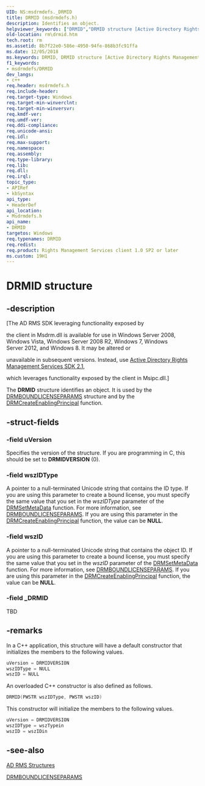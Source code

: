 ```yaml
---
UID: NS:msdrmdefs._DRMID
title: DRMID (msdrmdefs.h)
description: Identifies an object.
helpviewer_keywords: ["DRMID","DRMID structure [Active Directory Rights Management Services SDK 1.0]","msdrmdefs/DRMID","rm.drmid"]
old-location: rm\drmid.htm
tech.root: rm
ms.assetid: 8b7f22e0-586e-4950-94fe-868b3fc91ffa
ms.date: 12/05/2018
ms.keywords: DRMID, DRMID structure [Active Directory Rights Management Services SDK 1.0], msdrmdefs/DRMID, rm.drmid
f1_keywords:
- msdrmdefs/DRMID
dev_langs:
- c++
req.header: msdrmdefs.h
req.include-header: 
req.target-type: Windows
req.target-min-winverclnt: 
req.target-min-winversvr: 
req.kmdf-ver: 
req.umdf-ver: 
req.ddi-compliance: 
req.unicode-ansi: 
req.idl: 
req.max-support: 
req.namespace: 
req.assembly: 
req.type-library: 
req.lib: 
req.dll: 
req.irql: 
topic_type:
- APIRef
- kbSyntax
api_type:
- HeaderDef
api_location:
- Msdrmdefs.h
api_name:
- DRMID
targetos: Windows
req.typenames: DRMID
req.redist: 
req.product: Rights Management Services client 1.0 SP2 or later
ms.custom: 19H1
---
```


# DRMID structure


## -description


<p class="CCE_Message">[The AD RMS SDK leveraging functionality exposed by 

the client in Msdrm.dll is available for use in Windows Server 2008, Windows Vista, Windows Server 2008 R2, Windows 7, Windows Server 2012, and Windows 8. It may be altered or 

unavailable in subsequent versions. Instead, use <a href="https://docs.microsoft.com/previous-versions/windows/desktop/msipc/microsoft-information-protection-and-control-client-portal">Active Directory Rights Management Services SDK 2.1</a>, 

which leverages functionality exposed by the client in Msipc.dll.]

The <b>DRMID</b> structure identifies an object. It is used by the <a href="https://docs.microsoft.com/windows/desktop/api/msdrmdefs/ns-msdrmdefs-drmboundlicenseparams">DRMBOUNDLICENSEPARAMS</a> structure and by the <a href="https://docs.microsoft.com/previous-versions/windows/desktop/api/msdrm/nf-msdrm-drmcreateenablingprincipal">DRMCreateEnablingPrincipal</a> function.


## -struct-fields




### -field uVersion

Specifies the version of the structure. If you are programming in C, this should be set to <b>DRMIDVERSION</b> (0).


### -field wszIDType

A pointer to a null-terminated Unicode string that contains the ID type. If you are using this parameter to create a bound license, you must specify the same value that you set in the <i>wszIDType</i> parameter of the <a href="https://docs.microsoft.com/previous-versions/windows/desktop/api/msdrm/nf-msdrm-drmsetmetadata">DRMSetMetaData</a> function. For more information, see <a href="https://docs.microsoft.com/windows/desktop/api/msdrmdefs/ns-msdrmdefs-drmboundlicenseparams">DRMBOUNDLICENSEPARAMS</a>. If you are using this parameter in  the <a href="https://docs.microsoft.com/previous-versions/windows/desktop/api/msdrm/nf-msdrm-drmcreateenablingprincipal">DRMCreateEnablingPrincipal</a> function, the value can be <b>NULL</b>.


### -field wszID

A pointer to a null-terminated Unicode string that contains the object ID. If you are using this parameter to create a bound license, you must specify the same value that you set in the <i>wszID</i> parameter of the <a href="https://docs.microsoft.com/previous-versions/windows/desktop/api/msdrm/nf-msdrm-drmsetmetadata">DRMSetMetaData</a> function. For more information, see <a href="https://docs.microsoft.com/windows/desktop/api/msdrmdefs/ns-msdrmdefs-drmboundlicenseparams">DRMBOUNDLICENSEPARAMS</a>. If you are using this parameter in  the <a href="https://docs.microsoft.com/previous-versions/windows/desktop/api/msdrm/nf-msdrm-drmcreateenablingprincipal">DRMCreateEnablingPrincipal</a> function, the value can be <b>NULL</b>.


### -field _DRMID

TBD 




## -remarks



In a C++ application, this structure will have a default constructor that initializes the members to the following values.


```cpp
uVersion = DRMIDVERSION
wszIDType = NULL
wszID = NULL

```


An overloaded C++ constructor is also defined as follows.


```cpp
DRMID(PWSTR wszIDType, PWSTR wszID)
```


 This constructor will initialize the members to the following values.


```cpp
uVersion = DRMIDVERSION
wszIDType = wszTypein
wszID = wszIDin

```





## -see-also




<a href="https://docs.microsoft.com/previous-versions/windows/desktop/adrms_sdk/ad-rms-structures">AD RMS Structures</a>



<a href="https://docs.microsoft.com/windows/desktop/api/msdrmdefs/ns-msdrmdefs-drmboundlicenseparams">DRMBOUNDLICENSEPARAMS</a>
 

 

